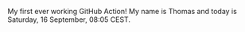 My first ever working GitHub Action!
My name is Thomas and today is Saturday, 16 September, 08:05 CEST. 
